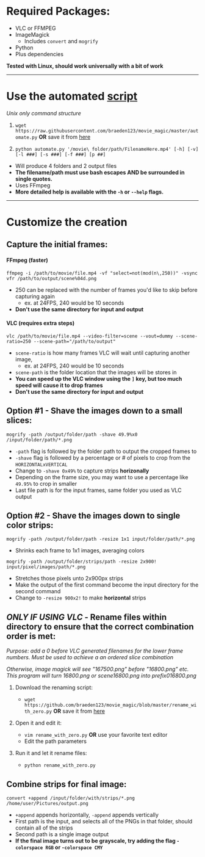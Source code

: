 # Required Packages:

- VLC or FFMPEG
- ImageMagick
  - Includes `convert` and `mogrify`
- Python
- Plus dependencies 


**Tested with Linux, should work universally with a bit of work**

---------

# Use the automated [script](https://raw.githubusercontent.com/braeden123/movie_magic/master/automate.py)

*Unix only command structure*

1. `wget https://raw.githubusercontent.com/braeden123/movie_magic/master/automate.py` **OR** save it from [here](https://raw.githubusercontent.com/braeden123/movie_magic/master/automate.py)

2. `python automate.py '/movie\ folder/path/FilenameHere.mp4' [-h] [-v] [-l ###] [-s ###] [-f ###] [p ##]`

- Will produce 4 folders and 2 output files
- **The filename/path must use bash escapes AND be surrounded in single quotes.**
- Uses FFmpeg
- **More detailed help is available with the `-h` or `--help` flags.**

---------
# Customize the creation

## Capture the initial frames: 
#### FFmpeg (faster)
`ffmpeg -i /path/to/movie/file.mp4 -vf "select=not(mod(n\,250))" -vsync vfr /path/to/output/scene%04d.png`
- 250 can be replaced with the number of frames you'd like to skip before capturing again
  - ex. at 24FPS, 240 would be 10 seconds
- **Don't use the same directory for input and output**

#### VLC (requires extra steps)
`vlc /path/to/movie/file.mp4 --video-filter=scene --vout=dummy --scene-ratio=250 --scene-path="/path/to/output"`

- `scene-ratio` is how many frames VLC will wait until capturing another image, 
  - ex. at 24FPS, 240 would be 10 seconds
- `scene-path` is the folder location that the images will be stores in
- **You can speed up the VLC window using the `]` key, but too much speed will cause it to drop frames**
- **Don't use the same directory for input and output**

## Option #1 - Shave the images down to a small slices:

`mogrify -path /output/folder/path -shave 49.9%x0 /input/folder/path/*.png`

- `-path` flag is followed by the folder path to output the cropped frames to
- `-shave` flag is followed by a percentage or # of pixels to crop from the `HORIZONTALxVERTICAL`
- Change to `-shave 0x49%` to capture strips **horizonally**
- Depending on the frame size, you may want to use a percentage like `49.95%` to crop in smaller
- Last file path is for the input frames, same folder you used as VLC output

## Option #2 - Shave the images down to single color strips:

`mogrify -path /output/folder/path -resize 1x1 input/folder/path/*.png` 

- Shrinks each frame to 1x1 images, averaging colors

`mogrify -path /output/folder/strips/path -resize 2x900! input/pixel/images/path/*.png`

- Stretches those pixels unto 2x900px strips
- Make the output of the first command become the input directory for the second command
- Change to `-resize 900x2!` to make **horizontal** strips

## *ONLY IF USING VLC* - Rename files within directory to ensure that the correct combination order is met:

*Purpose: add a 0 before VLC generated filenames for the lower frame numbers.*
*Must be used to achieve a an ordered slice combination*

*Otherwise, image magick will see "167500.png" before "16800.png" etc.*
*This program will turn 16800.png or scene16800.png into *prefix*016800.png*

1. Download the renaming script:
  
    - `wget https://github.com/braeden123/movie_magic/blob/master/rename_with_zero.py` **OR** save it from [here](https://raw.githubusercontent.com/braeden123/movie_magic/master/rename_with_zero.py)

2. Open it and edit it:
    - `vim rename_with_zero.py` **OR** use your favorite text editor
    - Edit the path parameters
  
3. Run it and let it rename files:

     - `python rename_with_zero.py`


## Combine strips for final image:

`convert +append /input/folder/with/strips/*.png /home/user/Pictures/output.png`

- `+append` appends horizontally, `-append` appends vertically 
- First path is the input, and selects all of the PNGs in that folder, should contain all of the strips
- Second path is a single image output
- **If the final image turns out to be grayscale, try adding the flag `-colorspace RGB` or `-colorspace CMY`**
